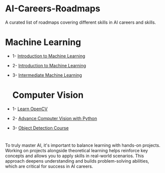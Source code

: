 # AI-Careers-Roadmaps
A curated list of roadmaps covering different skills in AI careers and skills.

# Machine Learning  
* 1- [Introduction to Machine Learning](https://www.youtube.com/watch?v=EUD07IiviJg&list=PLO_fdPEVlfKqUF5BPKjGSh7aV9aBshrpY&pp=iAQB)
* 2- [Introduction to Machine Learning](https://www.kaggle.com/learn/intro-to-machine-learning)
* 3- [Intermediate Machine Learning](https://www.kaggle.com/learn/intermediate-machine-learning)

  # Computer Vision 
* 1- [Learn OpenCV](https://www.youtube.com/watch?v=WQeoO7MI0Bs&t=6s&pp=ygUObXVydGF6YSBvcGVuY3Y%3D)
* 2- [Advance Computer Vision with Python](https://www.youtube.com/watch?v=p3Wn3WubxYs)
* 3- [Object Detection Course](https://www.youtube.com/watch?v=WgPbbWmnXJ8&t=4836s&pp=ygUObXVydGF6YSBvcGVuY3Y%3D)

#
To truly master AI, it's important to balance learning with hands-on projects. Working on projects alongside theoretical learning helps reinforce key concepts and allows you to apply skills in real-world scenarios. This approach deepens understanding and builds problem-solving abilities, which are critical for success in AI careers.
